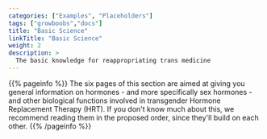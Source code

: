 ```yaml
---
categories: ["Examples", "Placeholders"]
tags: ["growboobs","docs"] 
title: "Basic Science"
linkTitle: "Basic Science"
weight: 2
description: >
  The basic knowledge for reappropriating trans medicine
---
```


{{% pageinfo %}}
The six pages of this section are aimed at giving you general information on hormones - and more specifically sex hormones - and other biological functions involved in transgender Hormone Replacement Therapy (HRT). If you don't know much about this, we recommend reading them in the proposed order, since they'll build on each other.
{{% /pageinfo %}}

